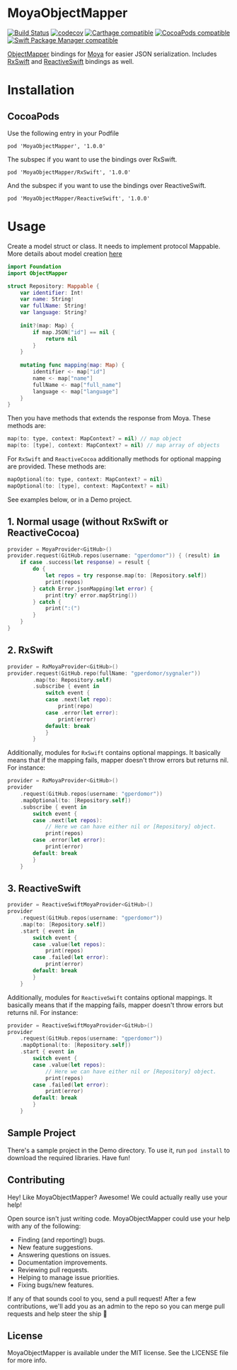 # MoyaObjectMapper
[![Build Status](https://travis-ci.org/gperdomor/MoyaObjectMapper.svg?branch=master)](https://travis-ci.org/gperdomor/MoyaObjectMapper)
[![codecov](https://codecov.io/gh/gperdomor/MoyaObjectMapper/branch/master/graph/badge.svg)](https://codecov.io/gh/gperdomor/MoyaObjectMapper)
[![Carthage compatible](https://img.shields.io/badge/Carthage-compatible-4BC51D.svg?style=flat)](https://github.com/Carthage/Carthage)
[![CocoaPods compatible](https://img.shields.io/cocoapods/v/MoyaObjectMapper.svg)](https://cocoapods.org/pods/MoyaObjectMapper)
[![Swift Package Manager compatible](https://img.shields.io/badge/Swift%20Package%20Manager-compatible-brightgreen.svg)](https://github.com/apple/swift-package-manager)

[ObjectMapper](https://github.com/Hearst-DD/ObjectMapper) bindings for 
[Moya](https://github.com/Moya/Moya) for easier JSON serialization. Includes
[RxSwift](https://github.com/ReactiveX/RxSwift) and [ReactiveSwift](https://github.com/ReactiveCocoa/ReactiveSwift) bindings as well.

# Installation

## CocoaPods
Use the following entry in your Podfile
```
pod 'MoyaObjectMapper', '1.0.0'
```

The subspec if you want to use the bindings over RxSwift.
```
pod 'MoyaObjectMapper/RxSwift', '1.0.0'
```

And the subspec if you want to use the bindings over ReactiveSwift.
```
pod 'MoyaObjectMapper/ReactiveSwift', '1.0.0'
```

# Usage

Create a model struct or class. It needs to implement protocol Mappable. More details about model creation [here](https://github.com/lyft/mapper/)

```swift
import Foundation
import ObjectMapper

struct Repository: Mappable {
    var identifier: Int!
    var name: String!
    var fullName: String!
    var language: String?
    
    init?(map: Map) {
        if map.JSON["id"] == nil {
            return nil
        }
    }
    
    mutating func mapping(map: Map) {
        identifier <- map["id"]
        name <- map["name"]
        fullName <- map["full_name"]
        language <- map["language"]
    }
}
```

Then you have methods that extends the response from Moya. These methods are:
```swift
map(to: type, context: MapContext? = nil) // map object
map(to: [type], context: MapContext? = nil) // map array of objects
```

For `RxSwift` and `ReactiveCocoa` additionally methods for optional mapping are provided.
These methods are:

```swift
mapOptional(to: type, context: MapContext? = nil)
mapOptional(to: [type], context: MapContext? = nil)
```

See examples below, or in a Demo project.

## 1. Normal usage (without RxSwift or ReactiveCocoa)

```swift
provider = MoyaProvider<GitHub>()
provider.request(GitHub.repos(username: "gperdomor")) { (result) in
    if case .success(let response) = result {
        do {
            let repos = try response.map(to: [Repository.self])
            print(repos)
        } catch Error.jsonMapping(let error) {
            print(try? error.mapString())
        } catch {
            print(":(")
        }
    }
}
```

## 2. RxSwift
```swift
provider = RxMoyaProvider<GitHub>()
provider.request(GitHub.repo(fullName: "gperdomor/sygnaler"))
        .map(to: Repository.self)
        .subscribe { event in
            switch event {
            case .next(let repo):
                print(repo)
            case .error(let error):
                print(error)
            default: break
            }
        }
```

Additionally, modules for `RxSwift` contains optional mappings. It basically means that if the mapping fails, mapper doesn't throw errors but returns nil. For instance:

```swift
provider = RxMoyaProvider<GitHub>()
provider
    .request(GitHub.repos(username: "gperdomor"))
    .mapOptional(to: [Repository.self])
    .subscribe { event in
        switch event {
        case .next(let repos):
            // Here we can have either nil or [Repository] object.
            print(repos)
        case .error(let error):
            print(error)
        default: break
        }
    }
```

## 3. ReactiveSwift
```swift
provider = ReactiveSwiftMoyaProvider<GitHub>()
provider
    .request(GitHub.repos(username: "gperdomor"))
    .map(to: [Repository.self])
    .start { event in
        switch event {
        case .value(let repos):
            print(repos)
        case .failed(let error):
            print(error)
        default: break
        }
    }
```

Additionally, modules for `ReactiveSwift` contains optional mappings. It basically means that if the mapping fails, mapper doesn't throw errors but returns nil. For instance:

```swift
provider = ReactiveSwiftMoyaProvider<GitHub>()
provider
    .request(GitHub.repos(username: "gperdomor"))
    .mapOptional(to: [Repository.self])
    .start { event in
        switch event {
        case .value(let repos):
            // Here we can have either nil or [Repository] object.
            print(repos)
        case .failed(let error):
            print(error)
        default: break
        }
    }
```

## Sample Project

There's a sample project in the Demo directory. To use it, run `pod install` to download the required libraries. Have fun!

## Contributing

Hey! Like MoyaObjectMapper? Awesome! We could actually really use your help!

Open source isn't just writing code. MoyaObjectMapper could use your help with any of the
following:

- Finding (and reporting!) bugs.
- New feature suggestions.
- Answering questions on issues.
- Documentation improvements.
- Reviewing pull requests.
- Helping to manage issue priorities.
- Fixing bugs/new features.

If any of that sounds cool to you, send a pull request! After a few
contributions, we'll add you as an admin to the repo so you can merge pull
requests and help steer the ship :ship:

## License

MoyaObjectMapper is available under the MIT license. See the LICENSE file for more info.
